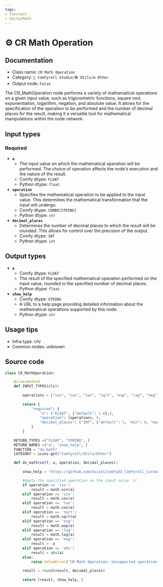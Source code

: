 ```yaml
---
tags:
- Constant
- VectorMath
---
```


# ⚙️ CR Math Operation
## Documentation
- Class name: `CR Math Operation`
- Category: `🧩 Comfyroll Studio/🛠️ Utils/⚙️ Other`
- Output node: `False`

The CR_MathOperation node performs a variety of mathematical operations on a given input value, such as trigonometric functions, square root, exponentiation, logarithm, negation, and absolute value. It allows for the specification of the operation to be performed and the number of decimal places for the result, making it a versatile tool for mathematical manipulations within the node network.
## Input types
### Required
- **`a`**
    - The input value on which the mathematical operation will be performed. The choice of operation affects the node's execution and the nature of the result.
    - Comfy dtype: `FLOAT`
    - Python dtype: `float`
- **`operation`**
    - Specifies the mathematical operation to be applied to the input value. This determines the mathematical transformation that the input will undergo.
    - Comfy dtype: `COMBO[STRING]`
    - Python dtype: `str`
- **`decimal_places`**
    - Determines the number of decimal places to which the result will be rounded. This allows for control over the precision of the output.
    - Comfy dtype: `INT`
    - Python dtype: `int`
## Output types
- **`a`**
    - Comfy dtype: `FLOAT`
    - The result of the specified mathematical operation performed on the input value, rounded to the specified number of decimal places.
    - Python dtype: `float`
- **`show_help`**
    - Comfy dtype: `STRING`
    - A URL to a help page providing detailed information about the mathematical operations supported by this node.
    - Python dtype: `str`
## Usage tips
- Infra type: `CPU`
- Common nodes: unknown


## Source code
```python
class CR_MathOperation:

    @classmethod
    def INPUT_TYPES(cls):
    
        operations = ["sin", "cos", "tan", "sqrt", "exp", "log", "neg", "abs"]
        
        return {
            "required": {
                "a": ("FLOAT", {"default": 1.0},), 
                "operation": (operations, ),
                "decimal_places": ("INT", {"default": 2, "min": 0, "max": 10}),
            }
        }
    
    RETURN_TYPES =("FLOAT", "STRING", )
    RETURN_NAMES =("a", "show_help", )
    FUNCTION = "do_math"    
    CATEGORY = icons.get("Comfyroll/Utils/Other")

    def do_math(self, a, operation, decimal_places):
    
        show_help = "https://github.com/Suzie1/ComfyUI_Comfyroll_CustomNodes/wiki/Other-Nodes#cr-math-operation"    

        #Apply the specified operation on the input value 'a'.
        if operation == 'sin':
            result = math.sin(a)
        elif operation == 'cos':
            result = math.cos(a)
        elif operation == 'tan':
            result = math.cos(a)        
        elif operation == 'sqrt':
            result = math.sqrt(a)
        elif operation == 'exp':
            result = math.exp(a)
        elif operation == 'log':
            result = math.log(a)            
        elif operation == 'neg':
            result = -a
        elif operation == 'abs':
            result = abs(a)
        else:
            raise ValueError("CR Math Operation: Unsupported operation.")
            
        result = round(result, decimal_places)   
            
        return (result, show_help, )

```
